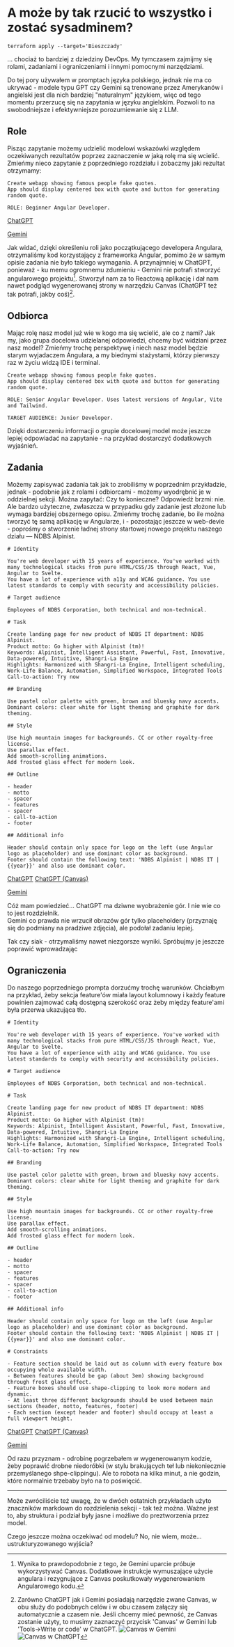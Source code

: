 # A może by tak rzucić to wszystko i zostać sysadminem?

`terraform apply --target='Bieszczady'`

... chociaż to bardziej z dziedziny DevOps. My tymczasem zajmijmy się rolami, zadaniami i ograniczeniami i innymi pomocnymi narzędziami.

<div class="warning">
Do tej pory używałem w promptach języka polskiego, jednak nie ma co ukrywać - modele typu GPT czy Gemini są trenowane przez Amerykanów i angielski jest dla nich bardziej "naturalnym" językiem, więc od tego momentu przerzucę się na zapytania w języku angielskim. Pozwoli to na swobodniejsze i efektywniejsze porozumiewanie się z LLM.
</div>

## Role

Pisząc zapytanie możemy udzielić modelowi wskazówki względem oczekiwanych rezultatów poprzez zaznaczenie w jaką rolę ma się wcielić.
Zmieńmy nieco zapytanie z poprzedniego rozdziału i zobaczmy jaki rezultat otrzymamy:

```
Create webapp showing famous people fake quotes.
App should display centered box with quote and button for generating random quote.

ROLE: Beginner Angular Developer.
```

[ChatGPT](https://chatgpt.com/s/t_685bc930cee08191b0b73918f83159c1)

[Gemini](https://g.co/gemini/share/e0bcfa351a85)

Jak widać, dzięki określeniu roli jako początkującego developera Angulara, otrzymaliśmy kod korzystający z frameworka Angular, pomimo że w samym opisie zadania nie było takiego wymagania. A przynajmniej w ChatGPT, ponieważ - ku memu ogromnemu zdumieniu - Gemini nie potrafi stworzyć angularowego projektu[^note]. Stworzył nam za to Reactową aplikację i dał nam nawet podgląd wygenerowanej strony w narzędziu Canvas (ChatGPT też tak potrafi, jakby coś)[^1].

## Odbiorca

Mając rolę nasz model już wie w kogo ma się wcielić, ale co z nami? Jak my, jako grupa docelowa udzielanej odpowiedzi, chcemy być widziani przez nasz model?
Zmieńmy trochę perspektywę i niech nasz model będzie starym wyjadaczem Angulara, a my biednymi stażystami, którzy pierwszy raz w życiu widzą IDE i terminal.

```plaintext
Create webapp showing famous people fake quotes.
App should display centered box with quote and button for generating random quote.

ROLE: Senior Angular Developer. Uses latest versions of Angular, Vite and Tailwind.

TARGET AUDIENCE: Junior Developer.
```

Dzięki dostarczeniu informacji o grupie docelowej model może jeszcze lepiej odpowiadać na zapytanie - na przykład dostarczyć dodatkowych wyjaśnień.

## Zadania

Możemy zapisywać zadania tak jak to zrobiliśmy w poprzednim przykładzie, jednak - podobnie jak z rolami i odbiorcami - możemy wyodrębnić je w oddzielnej sekcji.
Można zapytać: Czy to konieczne? Odpowiedź brzmi: nie. Ale bardzo użyteczne, zwłaszcza w przypadku gdy zadanie jest złożone lub wymaga bardziej obszernego opisu.
Zmieńmy trochę zadanie, bo ile można tworzyć tę samą aplikację w Angularze, i - pozostając jeszcze w web-devie - poprośmy o stworzenie ładnej strony startowej nowego projektu naszego działu — NDBS Alpinist.

```plaintext
# Identity

You're web developer with 15 years of experience. You've worked with many technological stacks from pure HTML/CSS/JS through React, Vue, Angular to Svelte.
You have a lot of experience with a11y and WCAG guidance. You use latest standards to comply with security and accessibility policies.

# Target audience

Employees of NDBS Corporation, both technical and non-technical.

# Task

Create landing page for new product of NDBS IT department: NDBS Alpinist.
Product motto: Go higher with Alpinist (tm)!
Keywords: Alpinist, Intelligent Assistant, Powerful, Fast, Innovative, Data-powered, Intuitive, Shangri-La Engine
Highlights: Harmonized with Shangri-La Engine, Intelligent scheduling, Work-Life Balance, Automation, Simplified Workspace, Integrated Tools
Call-to-action: Try now

## Branding

Use pastel color palette with green, brown and bluesky navy accents.
Dominant colors: clear white for light theming and graphite for dark theming.

## Style

Use high mountain images for backgrounds. CC or other royalty-free license.
Use parallax effect.
Add smooth-scrolling animations.
Add frosted glass effect for modern look.

## Outline

- header
- motto
- spacer
- features
- spacer
- call-to-action
- footer

## Additional info

Header should contain only space for logo on the left (use Angular logo as placeholder) and use dominant color as background.
Footer should contain the following text: 'NDBS Alpinist | NDBS IT | {{year}}' and also use dominant color.
```
[ChatGPT](https://chatgpt.com/share/685c0b24-0d80-8007-ab9c-3c41775c7e83)
[ChatGPT (Canvas)](https://chatgpt.com/canvas/shared/685c0b5e2bb881918cbebffec0f44421)

[Gemini](https://g.co/gemini/share/c2c0b31f10e7)

Cóż mam powiedzieć... ChatGPT ma dziwne wyobrażenie gór. I nie wie co to jest rozdzielnik. \
Gemini co prawda nie wrzucił obrazów gór tylko placeholdery (przyznaję się do podmiany na pradziwe zdjęcia), ale podołał zadaniu lepiej.

Tak czy siak - otrzymaliśmy nawet niezgorsze wyniki. Spróbujmy je jeszcze poprawić wprowadzając

## Ograniczenia

Do naszego poprzedniego prompta dorzućmy trochę warunków. Chciałbym na przykład, żeby sekcja feature'ów miała layout kolumnowy i każdy feature powinien zajmować całą dostępną szerokość oraz żeby między feature'ami była przerwa ukazująca tło.  

```plaintext
# Identity

You're web developer with 15 years of experience. You've worked with many technological stacks from pure HTML/CSS/JS through React, Vue, Angular to Svelte.
You have a lot of experience with a11y and WCAG guidance. You use latest standards to comply with security and accessibility policies.

# Target audience

Employees of NDBS Corporation, both technical and non-technical.

# Task

Create landing page for new product of NDBS IT department: NDBS Alpinist.
Product motto: Go higher with Alpinist (tm)!
Keywords: Alpinist, Intelligent Assistant, Powerful, Fast, Innovative, Data-powered, Intuitive, Shangri-La Engine
Highlights: Harmonized with Shangri-La Engine, Intelligent scheduling, Work-Life Balance, Automation, Simplified Workspace, Integrated Tools
Call-to-action: Try now

## Branding

Use pastel color palette with green, brown and bluesky navy accents.
Dominant colors: clear white for light theming and graphite for dark theming.

## Style

Use high mountain images for backgrounds. CC or other royalty-free license.
Use parallax effect.
Add smooth-scrolling animations.
Add frosted glass effect for modern look.

## Outline

- header
- motto
- spacer
- features
- spacer
- call-to-action
- footer

## Additional info

Header should contain only space for logo on the left (use Angular logo as placeholder) and use dominant color as background.
Footer should contain the following text: 'NDBS Alpinist | NDBS IT | {{year}}' and also use dominant color.

# Constraints

- Feature section should be laid out as column with every feature box occupying whole available width.
- Between features should be gap (about 3em) showing background through frost glass effect.
- Feature boxes should use shape-clipping to look more modern and dynamic.
- At least three different backgrounds should be used between main sections (header, motto, features, footer)
- Each section (except header and footer) should occupy at least a full viewport height.
```

[ChatGPT](https://chatgpt.com/share/685c2489-c7f0-8007-8c3f-f0670bb5c675)
[ChatGPT (Canvas)](https://chatgpt.com/canvas/shared/685c246ce8248191906f3682057e7e47)

[Gemini](https://g.co/gemini/share/a4266a48d828)

Od razu przyznam - odrobinę pogrzebałem w wygenerowanym kodzie, żeby poprawić drobne niedoróbki (w stylu brakujących teł lub niekoniecznie przemyślanego shpe-clippingu). Ale to robota na kilka minut, a nie godzin, które normalnie trzebaby było na to poświęcić.

---

Może zwróciliście też uwagę, że w dwóch ostatnich przykładach użyto znaczników markdown do rozdzielenia sekcji - tak też można. Ważne jest to, aby struktura i podział były jasne i możliwe do preztworzenia przez model.

Czego jeszcze można oczekiwać od modelu? No, nie wiem, może... ustrukturyzowanego wyjścia?

[^note]: Wynika to prawdopodobnie z tego, że Gemini uparcie próbuje wykorzystywać Canvas. Dodatkowe instrukcje wymuszające użycie angulara i rezygnujące z Canvas poskutkowały wygenerowaniem Angularowego kodu.
[^1]: Zarówno ChatGPT jak i Gemini posiadają narzędzie zwane Canvas, w obu służy do podobnych celów i w obu czasem załączy się automatycznie a czasem nie.
Jeśli chcemy mieć pewność, że Canvas zostanie użyty, to musimy zaznaczyć przycisk 'Canvas' w Gemini lub 'Tools->Write or code' w ChatGPT.
![Canvas w Gemini](../img/gemini-enable-canvas.png)
![Canvas w ChatGPT](../img/gpt-enable-canvas.png)